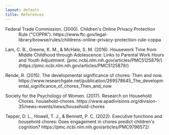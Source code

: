 ```yaml
---
layout: default
title: References
---
```

<style> 
    .indent {
        padding-left: 3em;
        text-indent: -3em;
    }
</style>

<p class="indent"> 
Federal Trade Commission. (2000). Children's Online Privacy Protection Rule ("COPPA").
https://www.ftc.gov/legal-library/browse/rules/childrens-online-privacy-protection-rule-coppa
</p>

<p class="indent"> 
Lam, C. B., Greene, K. M., & McHale, S. M. (2016). Housework Time from Middle Childhood through
Adolescence: Links to Parental Work Hours and Youth Adjustment.
[pmc.ncbi.nlm.nih.gov/articles/PMC5125879/](https://pmc.ncbi.nlm.nih.gov/articles/PMC5125879/)
</p>

<p class="indent"> 
Rende, R. (2015). The developmental significance of chores: Then and now.
https://www.researchgate.net/publication/269578645_The_developmental_significance_of_chores_Then_and_now
</p>

<p class="indent"> 
Society for the Psychology of Women. (2017). Research on Household Chores. household-chores.
https://www.apadivisions.org/division-35/news-events/news/household-chores
</p>

<p class="indent"> 
Tepper, D. L., Howell, T. J., & Bennett, P. C. (2022). Executive functions and
household chores: Does engagement in chores predict children's cognition?
https://pmc.ncbi.nlm.nih.gov/articles/PMC9796572/
</p>
